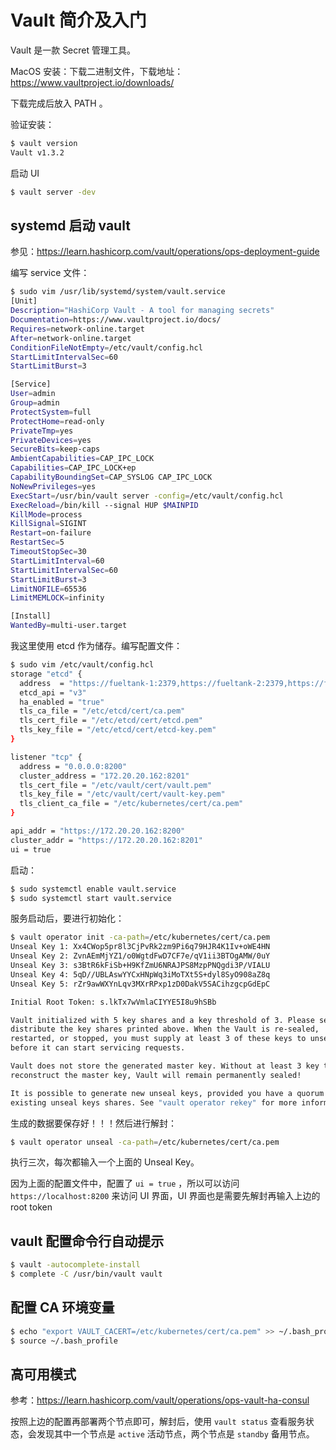 # Vault 简介及入门

Vault 是一款 Secret 管理工具。

MacOS 安装：下载二进制文件，下载地址：https://www.vaultproject.io/downloads/

下载完成后放入 PATH 。

验证安装：

```bash
$ vault version
Vault v1.3.2
```

启动 UI

```bash
$ vault server -dev
```



## systemd 启动 vault

参见：https://learn.hashicorp.com/vault/operations/ops-deployment-guide

编写 service 文件：

```bash
$ sudo vim /usr/lib/systemd/system/vault.service
[Unit]
Description="HashiCorp Vault - A tool for managing secrets"
Documentation=https://www.vaultproject.io/docs/
Requires=network-online.target
After=network-online.target
ConditionFileNotEmpty=/etc/vault/config.hcl
StartLimitIntervalSec=60
StartLimitBurst=3

[Service]
User=admin
Group=admin
ProtectSystem=full
ProtectHome=read-only
PrivateTmp=yes
PrivateDevices=yes
SecureBits=keep-caps
AmbientCapabilities=CAP_IPC_LOCK
Capabilities=CAP_IPC_LOCK+ep
CapabilityBoundingSet=CAP_SYSLOG CAP_IPC_LOCK
NoNewPrivileges=yes
ExecStart=/usr/bin/vault server -config=/etc/vault/config.hcl
ExecReload=/bin/kill --signal HUP $MAINPID
KillMode=process
KillSignal=SIGINT
Restart=on-failure
RestartSec=5
TimeoutStopSec=30
StartLimitInterval=60
StartLimitIntervalSec=60
StartLimitBurst=3
LimitNOFILE=65536
LimitMEMLOCK=infinity

[Install]
WantedBy=multi-user.target
```

我这里使用 etcd 作为储存。编写配置文件：

```bash
$ sudo vim /etc/vault/config.hcl
storage "etcd" {
  address  = "https://fueltank-1:2379,https://fueltank-2:2379,https://fueltank-3:2379"
  etcd_api = "v3"
  ha_enabled = "true"
  tls_ca_file = "/etc/etcd/cert/ca.pem"
  tls_cert_file = "/etc/etcd/cert/etcd.pem"
  tls_key_file = "/etc/etcd/cert/etcd-key.pem"
}

listener "tcp" {
  address = "0.0.0.0:8200"
  cluster_address = "172.20.20.162:8201"
  tls_cert_file = "/etc/vault/cert/vault.pem"
  tls_key_file = "/etc/vault/cert/vault-key.pem"
  tls_client_ca_file = "/etc/kubernetes/cert/ca.pem"
}

api_addr = "https://172.20.20.162:8200"
cluster_addr = "https://172.20.20.162:8201"
ui = true
```

启动：

```bash
$ sudo systemctl enable vault.service
$ sudo systemctl start vault.service
```

服务启动后，要进行初始化：

```bash
$ vault operator init -ca-path=/etc/kubernetes/cert/ca.pem
Unseal Key 1: Xx4CWop5pr8l3CjPvRk2zm9Pi6q79HJR4K1Iv+oWE4HN
Unseal Key 2: ZvnAEmMjYZ1/o0WgtdFwD7CF7e/qV1ii3BTOgAMW/0uY
Unseal Key 3: s3BtR6kFiSb+H9KfZmU6NRAJPS8MzpPNQgdi3P/VIALU
Unseal Key 4: 5qD//UBLAswYYCxHNpWq3iMoTXt5S+dyl8SyO908aZ8q
Unseal Key 5: rZr9awWXYnLqv3MXrRPxp1zD0DakV5SACihzgcpGdEpC

Initial Root Token: s.lkTx7wVmlaCIYYE5I8u9hSBb

Vault initialized with 5 key shares and a key threshold of 3. Please securely
distribute the key shares printed above. When the Vault is re-sealed,
restarted, or stopped, you must supply at least 3 of these keys to unseal it
before it can start servicing requests.

Vault does not store the generated master key. Without at least 3 key to
reconstruct the master key, Vault will remain permanently sealed!

It is possible to generate new unseal keys, provided you have a quorum of
existing unseal keys shares. See "vault operator rekey" for more information.
```

生成的数据要保存好！！！然后进行解封：

```bash
$ vault operator unseal -ca-path=/etc/kubernetes/cert/ca.pem
```

执行三次，每次都输入一个上面的 Unseal Key。

因为上面的配置文件中，配置了 `ui = true` ，所以可以访问 `https://localhost:8200` 来访问 UI 界面，UI 界面也是需要先解封再输入上边的 root token



## vault 配置命令行自动提示

```bash
$ vault -autocomplete-install
$ complete -C /usr/bin/vault vault
```



## 配置 CA 环境变量

```bash
$ echo "export VAULT_CACERT=/etc/kubernetes/cert/ca.pem" >> ~/.bash_profile
$ source ~/.bash_profile
```



## 高可用模式

参考：https://learn.hashicorp.com/vault/operations/ops-vault-ha-consul

按照上边的配置再部署两个节点即可，解封后，使用 `vault status` 查看服务状态，会发现其中一个节点是 `active` 活动节点，两个节点是 `standby` 备用节点。